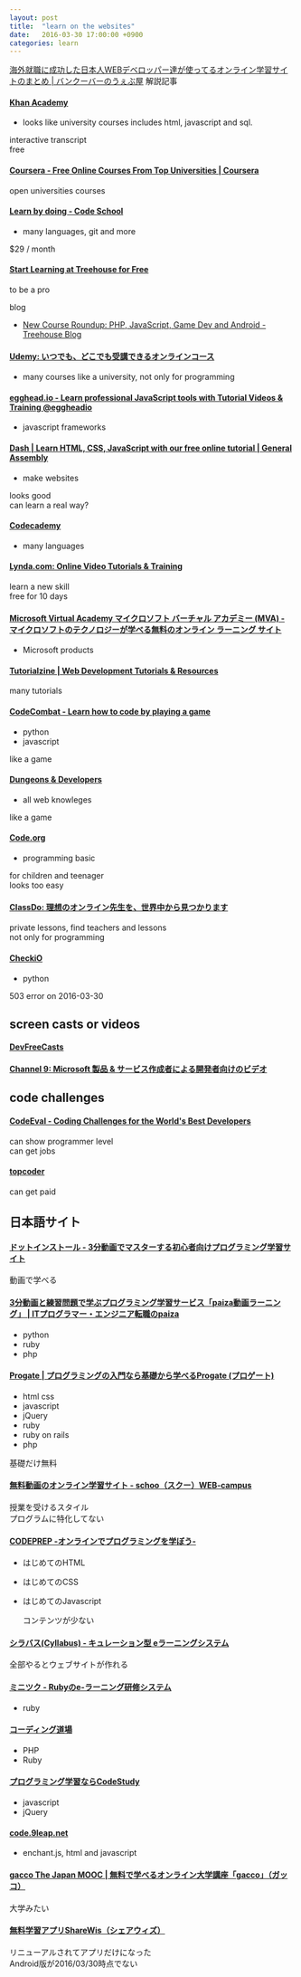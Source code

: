 ```yaml
---
layout: post
title:  "learn on the websites"
date:   2016-03-30 17:00:00 +0900
categories: learn
---
```


[海外就職に成功した日本人WEBデベロッパー達が使ってるオンライン学習サイトのまとめ | バンクーバーのうぇぶ屋](http://webya.opdsgn.com/introduceweb/tutorial-website-for-japanese-web-developers/)
解説記事  

#### [Khan Academy](https://www.khanacademy.org/)
- looks like university courses includes html, javascript and sql.

interactive transcript  
free  

#### [Coursera - Free Online Courses From Top Universities | Coursera](https://www.coursera.org/)

open universities courses  

#### [Learn by doing - Code School](https://www.codeschool.com/)
- many languages, git and more

$29 / month

#### [Start Learning at Treehouse for Free](https://teamtreehouse.com/)
to be a pro

blog  
- [New Course Roundup: PHP, JavaScript, Game Dev and Android - Treehouse Blog](http://blog.teamtreehouse.com/new-course-roundup-php-javascript-game-dev-android)

#### [Udemy: いつでも、どこでも受講できるオンラインコース](https://www.udemy.com/jp/)
- many courses like a university, not only for programming

#### [egghead.io - Learn professional JavaScript tools with Tutorial Videos & Training @eggheadio](https://egghead.io/)
- javascript frameworks

#### [Dash | Learn HTML, CSS, JavaScript with our free online tutorial | General Assembly](https://dash.generalassemb.ly/)
- make websites

looks good  
can learn a real way?

#### [Codecademy](https://www.codecademy.com/learn)
- many languages

#### [Lynda.com: Online Video Tutorials & Training](http://www.lynda.com/nmhpexp4)
learn a new skill  
free for 10 days  

#### [Microsoft Virtual Academy マイクロソフト バーチャル アカデミー (MVA) - マイクロソフトのテクノロジーが学べる無料のオンライン ラーニング サイト](https://mva.microsoft.com/)
- Microsoft products

#### [Tutorialzine | Web Development Tutorials & Resources](http://tutorialzine.com/)
many tutorials  

#### [CodeCombat - Learn how to code by playing a game](http://codecombat.com/)
- python
- javascript

like a game

#### [Dungeons & Developers](http://www.dungeonsanddevelopers.com/)
- all web knowleges

like a game  

#### [Code.org](https://studio.code.org/)
- programming basic

for children and teenager  
looks too easy

#### [ClassDo: 理想のオンライン先生を、世界中から見つかります](https://classdo.com/ja/student)
private lessons, find teachers and lessons  
not only for programming  

#### [CheckiO](https://checkio.org/)
- python

503 error on 2016-03-30  

## screen casts or videos

#### [DevFreeCasts](http://devfreecasts.org/)

#### [Channel 9: Microsoft 製品 & サービス作成者による開発者向けのビデオ](https://channel9.msdn.com/)

## code challenges

#### [CodeEval - Coding Challenges for the World's Best Developers](https://www.codeeval.com/)
can show programmer level  
can get jobs  

#### [topcoder](https://www.topcoder.com/)
can get paid  

## 日本語サイト

#### [ドットインストール - 3分動画でマスターする初心者向けプログラミング学習サイト](http://dotinstall.com/)
動画で学べる  

#### [3分動画と練習問題で学ぶプログラミング学習サービス「paiza動画ラーニング」 | ITプログラマー・エンジニア転職のpaiza](https://paiza.jp/works)
- python
- ruby
- php

#### [Progate | プログラミングの入門なら基礎から学べるProgate (プロゲート)](https://prog-8.com/)
- html css
- javascript
- jQuery
- ruby
- ruby on rails
- php

基礎だけ無料  

#### [無料動画のオンライン学習サイト - schoo（スクー）WEB-campus](https://schoo.jp/)
授業を受けるスタイル  
プログラムに特化してない

#### [CODEPREP -オンラインでプログラミングを学ぼう-](http://codeprep.jp/)
- はじめてのHTML
- はじめてのCSS
- はじめてのJavascript

  コンテンツが少ない

#### [シラバス(Cyllabus) - キュレーション型 eラーニングシステム](https://cyllabus.jp/)
全部やるとウェブサイトが作れる  

#### [ミニツク - Rubyのe-ラーニング研修システム](http://www.minituku.net/)
- ruby

#### [コーディング道場](http://www.coding-doujo.jp/)
- PHP
- Ruby

#### [プログラミング学習ならCodeStudy](http://jeek.jp/study)
- javascript
- jQuery

#### [code.9leap.net](http://code.9leap.net/)
- enchant.js, html and javascript

#### [gacco The Japan MOOC | 無料で学べるオンライン大学講座「gacco」（ガッコ）](http://gacco.org/index.html)
大学みたい

#### [無料学習アプリShareWis（シェアウィズ）](https://share-wis.com/)
リニューアルされてアプリだけになった  
Android版が2016/03/30時点でない  
